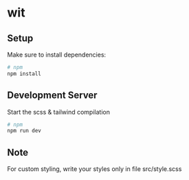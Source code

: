 # wit

## Setup

Make sure to install dependencies:

```bash
# npm
npm install
```

## Development Server

Start the scss & tailwind compilation

```bash
# npm
npm run dev
```

## Note

For custom styling, write your styles only in file src/style.scss